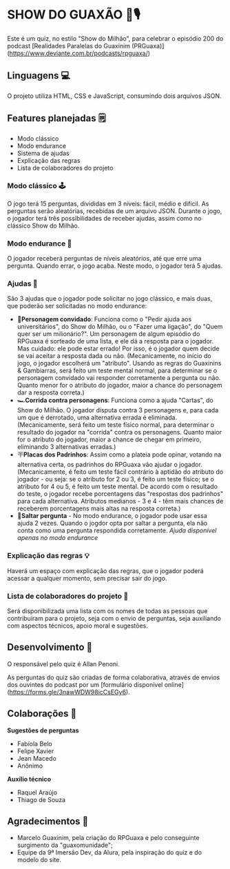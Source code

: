 # SHOW DO GUAXÃO 🦝🎙️
Este é um quiz, no estilo "Show do Milhão", para celebrar o episódio 200 do podcast [Realidades Paralelas do Guaxinim (PRGuaxa)] (https://www.deviante.com.br/podcasts/rpguaxa/)

## Linguagens 💻
O projeto utiliza HTML, CSS e JavaScript, consumindo dois arquivos JSON.

## Features planejadas 🗒️
- Modo clássico
- Modo endurance
- Sistema de ajudas
- Explicação das regras
- Lista de colaboradores do projeto 

### Modo clássico 🕹️
O jogo terá 15 perguntas, divididas em 3 níveis: fácil, médio e difícil. As perguntas serão aleatórias, recebidas de um arquivo JSON.
Durante o jogo, o jogador terá três possibilidades de receber ajudas, assim como no clássico Show do Milhão.

### Modo endurance 🎲
O jogador receberá perguntas de níveis aleatórios, até que erre uma pergunta. Quando errar, o jogo acaba.
Neste modo, o jogador terá 5 ajudas.

### Ajudas 🛟
São 3 ajudas que o jogador pode solicitar no jogo clássico, e mais duas, que poderão ser solicitadas no modo endurance:
- 👋**Personagem convidado**: Funciona como o "Pedir ajuda aos universitários", do Show do Milhão, ou o "Fazer uma ligação", do "Quem quer ser um milionário?". Um personagem de algum episódio do RPGuaxa é sorteado de uma lista, e ele dá a resposta para o jogador. Mas cuidado: ele pode estar errado! Por isso, é o jogador quem decide se vai aceitar a resposta dada ou não. (Mecanicamente, no início do jogo, o jogador escolherá um "atributo". Usando as regras do Guaxinins & Gambiarras, será feito um teste mental normal, para determinar se o personagem convidado vai responder corretamente a pergunta ou não. Quanto menor for o atributo do jogador, maior a chance do personagem dar a resposta correta.)
- 🏎️**Corrida contra personagens**: Funciona como a ajuda "Cartas", do Show do Milhão. O jogador disputa contra 3 personagens e, para cada um que é derrotado, uma alternativa errada é eliminada. (Mecanicamente, será feito um teste físico normal, para determinar o resultado do jogador na "corrida" contra os personagens. Quanto maior for o atributo do jogador, maior a chance de chegar em primeiro, eliminando 3 alternativas erradas.)
- 🪧**Placas dos Padrinhos**: Assim como a plateia pode opinar, votando na alternativa certa, os padrinhos do RPGuaxa vão ajudar o jogador. (Mecanicamente, é feito um teste fácil contrário à aptidão do atributo do jogador - ou seja: se o atributo for 2 ou 3, é feito um teste físico; se o atributo for 4 ou 5, é feito um teste mental. De acordo com o resultado do teste, o jogador recebe porcentagens das "respostas dos padrinhos" para cada alternativa. Atributos medianos - 3 e 4 - têm mais chances de receberem porcentagens mais altas na resposta correta.)
- 🦘**Saltar pergunta** - No modo endurance, o jogador pode usar essa ajuda 2 vezes. Quando o jogdor opta por saltar a pergunta, ela não conta como uma pergunta respondida corretamente. *Ajuda disponível apenas no modo endurance* 

### Explicação das regras 💡
Haverá um espaço com explicação das regras, que o jogador poderá acessar a qualquer momento, sem precisar sair do jogo.

### Lista de colaboradores do projeto 🤝
Será disponibilizada uma lista com os nomes de todas as pessoas que contribuíram para o projeto, seja com o envio de perguntas, seja auxiliando com aspectos técnicos, apoio moral e sugestões.

## Desenvolvimento 🧩
O responsável pelo quiz é Allan Penoni.

As perguntas do quiz são criadas de forma colaborativa, através de envios dos ouvintes do podcast por um [formulário disponível online] (https://forms.gle/3nawWDW98icCsEGy6).

## Colaborações 🎁
**Sugestões de perguntas**
- Fabíola Belo
- Felipe Xavier
- Jean Macedo
- Anônimo

**Auxílio técnico**
- Raquel Araújo
- Thiago de Souza

## Agradecimentos 💚
- Marcelo Guaxinim, pela criação do RPGuaxa e pelo conseguinte surgimento da "guaxomunidade";
- Equipe da 9ª Imersão Dev, da Alura, pela inspiração do quiz e do modelo do site.
